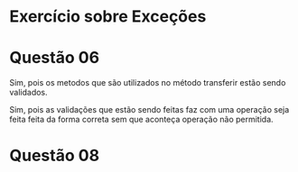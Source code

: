 # Exercício sobre Exceções

# Questão 06

Sim, pois os metodos que são utilizados no método transferir estão sendo validados.

Sim, pois as validações que estão sendo feitas faz com uma operação seja feita feita
da forma correta sem que aconteça operação não permitida.

# Questão 08